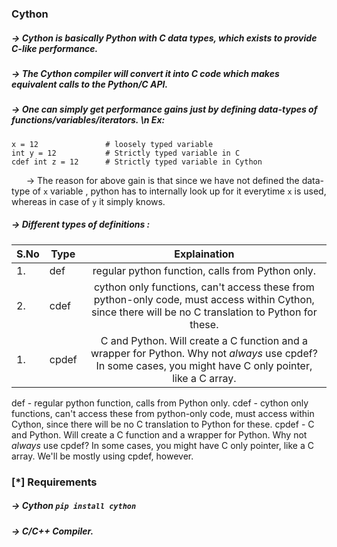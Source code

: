### Cython

##### -> Cython is basically Python with C data types, which exists to provide C-like performance.
##### -> The Cython compiler will convert it into C code which makes equivalent calls to the Python/C API.
##### -> One can simply get performance gains just by defining data-types of functions/variables/iterators. \n Ex:
```
x = 12               # loosely typed variable 
int y = 12           # Strictly typed variable in C
cdef int z = 12      # Strictly typed variable in Cython
```
&nbsp;&nbsp;&nbsp; &nbsp;&nbsp;-> The reason for above gain is that since we have not defined the data-type of `x` variable , python has to internally look up for it everytime `x` is used, whereas in case of `y` it simply knows.

##### -> Different types of definitions : 

|S.No| Type    | Explaination                                                                                                                                               |
|----| --------|:----------------------------------------------------------------------------------------------------------------------------------------------------------:|
|1.  | def     | regular python function, calls from Python only.                                                                                                           |
|2.  | cdef    | cython only functions, can't access these from python-only code, must access within Cython, since there will be no C translation to Python for these.      |
|1.  | cpdef   | C and Python. Will create a C function and a wrapper for Python. Why not *always* use cpdef? In some cases, you might have C only pointer, like a C array. |


def - regular python function, calls from Python only.
cdef - cython only functions, can't access these from python-only code, must access within Cython, since there will be no C translation to Python for these.
cpdef - C and Python. Will create a C function and a wrapper for Python. Why not *always* use cpdef? In some cases, you might have C only pointer, like a C array. We'll be mostly using cpdef, however.

### [\*] Requirements
##### -> Cython `pip install cython`
##### -> C/C++ Compiler.
